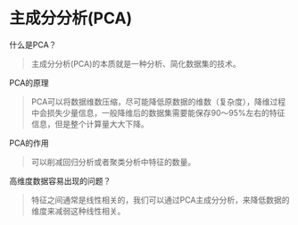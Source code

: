 # 主成分分析(PCA)

什么是PCA？
> 主成分分析(PCA)的本质就是一种分析、简化数据集的技术。

PCA的原理
> PCA可以将数据维数压缩，尽可能降低原数据的维数（复杂度），降维过程中会损失少量信息，一般降维后的数据集需要能保存90～95%左右的特征信息，但是整个计算量大大下降。

PCA的作用
> 可以削减回归分析或者聚类分析中特征的数量。

高维度数据容易出现的问题？
> 特征之间通常是线性相关的，我们可以通过PCA主成分分析，来降低数据的维度来减弱这种线性相关。

